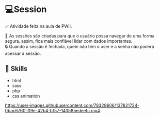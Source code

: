 # 💻Session
✅ Atividade feita na aula de PWII.

📌 As sessões são criadas para que o usuário possa navegar de uma forma segura, assim, fica mais confiável lidar com dados importantes. <br>
🔒 Quando a sessão é fechada, quem não tem o user e a senha não poderá acessar a sessão. 
##
## 🚀 Skills
- html
- sass
- php
- css animation


https://user-images.githubusercontent.com/79329906/137821734-0bac6760-ff9e-42b4-bf57-140585edeefc.mp4

